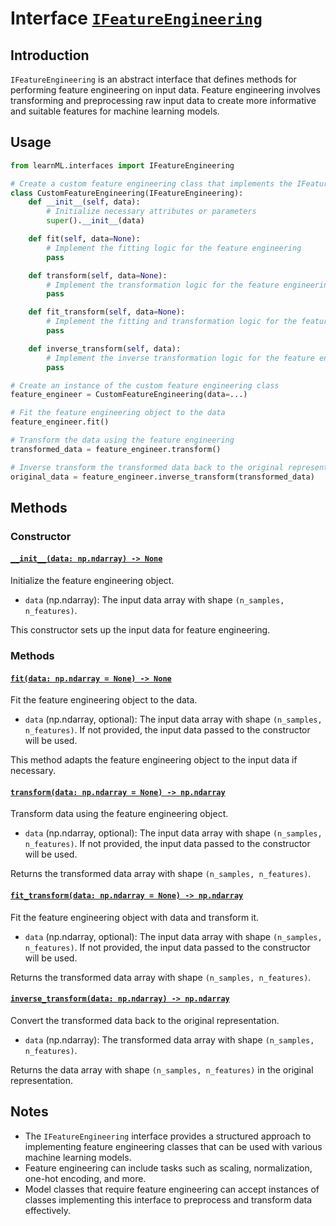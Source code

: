 # Interface [`IFeatureEngineering`](/learnML/interfaces/ifeature_engineering.py#L5)

## Introduction

`IFeatureEngineering` is an abstract interface that defines methods for performing feature engineering on input data. Feature engineering involves transforming and preprocessing raw input data to create more informative and suitable features for machine learning models.

## Usage

```python
from learnML.interfaces import IFeatureEngineering

# Create a custom feature engineering class that implements the IFeatureEngineering interface
class CustomFeatureEngineering(IFeatureEngineering):
    def __init__(self, data):
        # Initialize necessary attributes or parameters
        super().__init__(data)

    def fit(self, data=None):
        # Implement the fitting logic for the feature engineering
        pass

    def transform(self, data=None):
        # Implement the transformation logic for the feature engineering
        pass

    def fit_transform(self, data=None):
        # Implement the fitting and transformation logic for the feature engineering
        pass

    def inverse_transform(self, data):
        # Implement the inverse transformation logic for the feature engineering
        pass

# Create an instance of the custom feature engineering class
feature_engineer = CustomFeatureEngineering(data=...)

# Fit the feature engineering object to the data
feature_engineer.fit()

# Transform the data using the feature engineering
transformed_data = feature_engineer.transform()

# Inverse transform the transformed data back to the original representation
original_data = feature_engineer.inverse_transform(transformed_data)
```

## Methods

### Constructor

#### [`__init__(data: np.ndarray) -> None`](/learnML/interfaces/ifeature_engineering.py#L9)

Initialize the feature engineering object.

- `data` (np.ndarray): The input data array with shape `(n_samples, n_features)`.

This constructor sets up the input data for feature engineering.

### Methods

#### [`fit(data: np.ndarray = None) -> None`](/learnML/interfaces/ifeature_engineering.py#L20)

Fit the feature engineering object to the data.

- `data` (np.ndarray, optional): The input data array with shape `(n_samples, n_features)`. If not provided, the input data passed to the constructor will be used.

This method adapts the feature engineering object to the input data if necessary.

#### [`transform(data: np.ndarray = None) -> np.ndarray`](/learnML/interfaces/ifeature_engineering.py#L33)

Transform data using the feature engineering object.

- `data` (np.ndarray, optional): The input data array with shape `(n_samples, n_features)`. If not provided, the input data passed to the constructor will be used.

Returns the transformed data array with shape `(n_samples, n_features)`.

#### [`fit_transform(data: np.ndarray = None) -> np.ndarray`](/learnML/interfaces/ifeature_engineering.py#L51)

Fit the feature engineering object with data and transform it.

- `data` (np.ndarray, optional): The input data array with shape `(n_samples, n_features)`. If not provided, the input data passed to the constructor will be used.

Returns the transformed data array with shape `(n_samples, n_features)`.

#### [`inverse_transform(data: np.ndarray) -> np.ndarray`](/learnML/interfaces/ifeature_engineering.py#L69)

Convert the transformed data back to the original representation.

- `data` (np.ndarray): The transformed data array with shape `(n_samples, n_features)`.

Returns the data array with shape `(n_samples, n_features)` in the original representation.

## Notes

- The `IFeatureEngineering` interface provides a structured approach to implementing feature engineering classes that can be used with various machine learning models.
- Feature engineering can include tasks such as scaling, normalization, one-hot encoding, and more.
- Model classes that require feature engineering can accept instances of classes implementing this interface to preprocess and transform data effectively.
